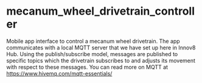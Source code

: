 # mecanum_wheel_drivetrain_controller

Mobile app interface to control a mecanum wheel drivetrain. The app
communicates with a local MQTT server that we have set up here in
Innov8 Hub. Using the publish/subscribe model, messages are published
to specific topics which the drivetrain subscribes to and adjusts its
movement with respect to these messages. You can read more on MQTT at
https://www.hivemq.com/mqtt-essentials/
